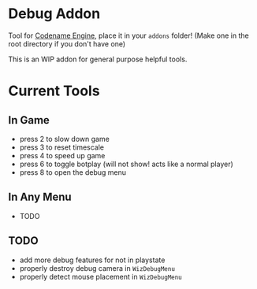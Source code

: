 # Debug Addon
Tool for [Codename Engine](https://codename-engine.com), place it in your `addons` folder! (Make one in the root directory if you don't have one)

This is an WIP addon for general purpose helpful tools.

# Current Tools
## In Game
- press 2 to slow down game
- press 3 to reset timescale
- press 4 to speed up game
- press 6 to toggle botplay (will not show! acts like a normal player)
- press 8 to open the debug menu
## In Any Menu
- TODO

## TODO
- add more debug features for not in playstate
- properly destroy debug camera in `WizDebugMenu`
- properly detect mouse placement in `WizDebugMenu`
